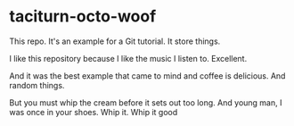 # taciturn-octo-woof
This repo.  It's an example for a Git tutorial.  It store things.

I like this repository because I like the music I listen to.  Excellent.

And it was the best example that came to mind and coffee is delicious.  And random things.

But you must whip the cream before it sets out too long.
And young man, I was once in your shoes.
Whip it.  Whip it good
